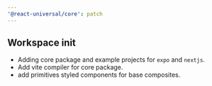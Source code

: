 ```yaml
---
'@react-universal/core': patch
---
```


## Workspace init

* Adding core package and example projects for `expo` and `nextjs`.
* Add vite compiler for core package.
* add primitives styled components for base composites.